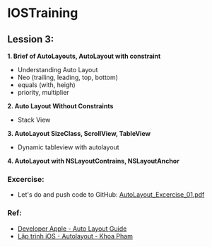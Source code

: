 # IOSTraining
## Lession 3:
**1. Brief of AutoLayouts, AutoLayout with constraint**
 + Understanding Auto Layout
 + Neo (trailing, leading, top, bottom)
 + equals (with, heigh)
 + priority, multiplier 

**2. Auto Layout Without Constraints**
 + Stack View

**3. AutoLayout SizeClass, ScrollView, TableView**
 + Dynamic tableview with autolayout

**4. AutoLayout with NSLayoutContrains, NSLayoutAnchor**

### Excercise: 
- Let's do and push code to GitHub: [AutoLayout_Excercise_01.pdf](https://github.com/daolq3012/IOSTraining/files/1757839/AutoLayout_Excercise_01.pdf)

### Ref: 
+ [Developer Apple - Auto Layout Guide](https://developer.apple.com/library/content/documentation/UserExperience/Conceptual/AutolayoutPG/index.html#//apple_ref/doc/uid/TP40010853-CH7-SW1)
+ [Lập trình iOS - Autolayout - Khoa Pham](https://www.youtube.com/playlist?list=PLzrVYRai0riQcRhyUNP8Qczor3iCOc4Rh)

